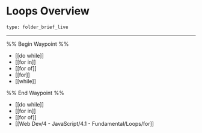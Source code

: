 # Loops Overview
 
```ccard
type: folder_brief_live
```
 
---

%% Begin Waypoint %%
- [[do while]]
- [[for in]]
- [[for of]]
- [[for]]
- [[while]]

%% End Waypoint %%
- [[do while]]
- [[for in]]
- [[for of]]
- [[Web Dev/4 - JavaScript/4.1 - Fundamental/Loops/for]]